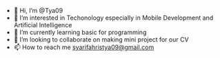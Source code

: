- 👋 Hi, I’m @Tya09
- 👀 I’m interested in Techonology especially in Mobile Development and Artificial Intelligence
- 🌱 I’m currently learning basic for programming
- 💞️ I’m looking to collaborate on making mini project for our CV
- 📫 How to reach me syarifahristya09@gmail.com

<!---
Tya09/Tya09 is a ✨ special ✨ repository because its `README.md` (this file) appears on your GitHub profile.
You can click the Preview link to take a look at your changes.
--->
